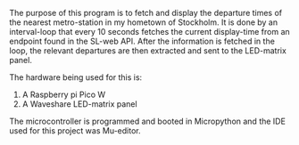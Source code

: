 The purpose of this program is to fetch and display the departure times of the nearest metro-station in my hometown of Stockholm.
It is done by an interval-loop that every 10 seconds fetches the current display-time from an endpoint found in the SL-web API. 
After the information is fetched in the loop, the relevant departures are then extracted and sent to the LED-matrix panel.

The hardware being used for this is:
1. A Raspberry pi Pico W
2. A Waveshare LED-matrix panel

The microcontroller is programmed and booted in Micropython and the IDE used for this project was Mu-editor.
